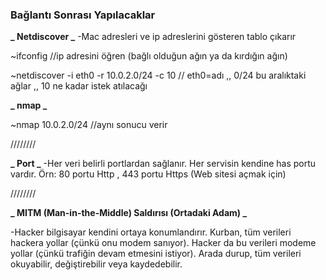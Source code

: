 ### Bağlantı Sonrası Yapılacaklar

**_ Netdiscover _**
-Mac adresleri ve ip adreslerini gösteren tablo çıkarır

~ifconfig //ip adresini öğren (bağlı olduğun ağın ya da kırdığın ağın)

~netdiscover -i eth0 -r 10.0.2.0/24 -c 10 // eth0=adı ,, 0/24 bu aralıktaki ağlar ,, 10 ne kadar istek atılacağı

**_ nmap _**

~nmap 10.0.2.0/24 //aynı sonucu verir

////////

**_ Port _**
-Her veri belirli portlardan sağlanır. Her servisin kendine has portu vardır.
Örn: 80 portu Http , 443 portu Https (Web sitesi açmak için)

////////

**_ MITM (Man-in-the-Middle) Saldırısı (Ortadaki Adam) _**

-Hacker bilgisayar kendini ortaya konumlandırır. Kurban, tüm verileri hackera yollar (çünkü onu modem sanıyor). Hacker da bu verileri modeme yollar (çünkü trafiğin devam etmesini istiyor). Arada durup, tüm verileri okuyabilir, değiştirebilir veya kaydedebilir.
